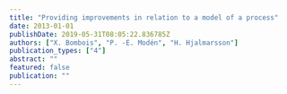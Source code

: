 ```yaml
---
title: "Providing improvements in relation to a model of a process"
date: 2013-01-01
publishDate: 2019-05-31T08:05:22.836785Z
authors: ["X. Bombois", "P. -E. Modén", "H. Hjalmarsson"]
publication_types: ["4"]
abstract: ""
featured: false
publication: ""
---
```


